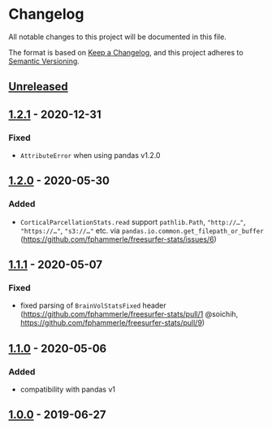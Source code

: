 # Changelog
All notable changes to this project will be documented in this file.

The format is based on [Keep a Changelog](https://keepachangelog.com/en/1.0.0/),
and this project adheres to [Semantic Versioning](https://semver.org/spec/v2.0.0.html).

## [Unreleased]

## [1.2.1] - 2020-12-31
### Fixed
- `AttributeError` when using pandas v1.2.0

## [1.2.0] - 2020-05-30
### Added
- `CorticalParcellationStats.read` support `pathlib.Path`, `"http://…"`, `"https://…"`, `"s3://…"` etc.
  via `pandas.io.common.get_filepath_or_buffer`
  (https://github.com/fphammerle/freesurfer-stats/issues/6)

## [1.1.1] - 2020-05-07
### Fixed
- fixed parsing of `BrainVolStatsFixed` header
  (https://github.com/fphammerle/freesurfer-stats/pull/1 @soichih,
  https://github.com/fphammerle/freesurfer-stats/pull/9)

## [1.1.0] - 2020-05-06
### Added
- compatibility with pandas v1

## [1.0.0] - 2019-06-27

[Unreleased]: https://github.com/fphammerle/freesurfer-stats/compare/1.2.1...HEAD
[1.2.1]: https://github.com/fphammerle/freesurfer-stats/compare/1.2.0...1.2.1
[1.2.0]: https://github.com/fphammerle/freesurfer-stats/compare/1.1.1...1.2.0
[1.1.1]: https://github.com/fphammerle/freesurfer-stats/compare/1.1.0...1.1.1
[1.1.0]: https://github.com/fphammerle/freesurfer-stats/compare/1.0.0...1.1.0
[1.0.0]: https://github.com/fphammerle/freesurfer-stats/tree/1.0.0
